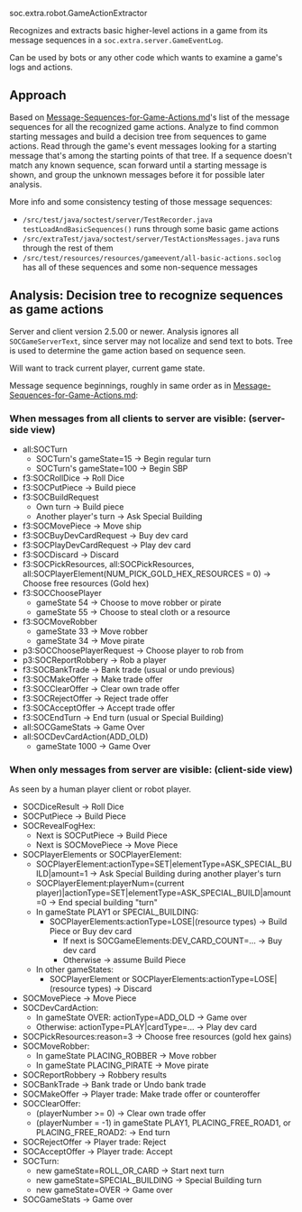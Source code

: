 soc.extra.robot.GameActionExtractor

Recognizes and extracts basic higher-level actions in a game from its message sequences
in a `soc.extra.server.GameEventLog`.

Can be used by bots or any other code which wants to examine a game's logs and actions.

## Approach

Based on [Message-Sequences-for-Game-Actions.md](../Message-Sequences-for-Game-Actions.md)'s
list of the message sequences for all the recognized game actions.
Analyze to find common starting messages and build a decision tree from sequences to game actions.
Read through the game's event messages looking for a starting message that's among the starting points of that tree.
If a sequence doesn't match any known sequence, scan forward until a starting message is shown,
and group the unknown messages before it for possible later analysis.

More info and some consistency testing of those message sequences:
- `/src/test/java/soctest/server/TestRecorder.java` `testLoadAndBasicSequences()` runs through some basic game actions
- `/src/extraTest/java/soctest/server/TestActionsMessages.java` runs through the rest of them
- `/src/test/resources/resources/gameevent/all-basic-actions.soclog` has all of these sequences and some non-sequence messages

## Analysis: Decision tree to recognize sequences as game actions

Server and client version 2.5.00 or newer.
Analysis ignores all `SOCGameServerText`, since server may not localize and send text to bots.
Tree is used to determine the game action based on sequence seen.

Will want to track current player, current game state.

Message sequence beginnings, roughly in same order as in [Message-Sequences-for-Game-Actions.md](../Message-Sequences-for-Game-Actions.md):

### When messages from all clients to server are visible: (server-side view)

- all:SOCTurn
    - SOCTurn's gameState=15 -> Begin regular turn
    - SOCTurn's gameState=100 -> Begin SBP
- f3:SOCRollDice -> Roll Dice
- f3:SOCPutPiece -> Build piece
- f3:SOCBuildRequest
    - Own turn -> Build piece
    - Another player's turn -> Ask Special Building
- f3:SOCMovePiece -> Move ship
- f3:SOCBuyDevCardRequest -> Buy dev card
- f3:SOCPlayDevCardRequest -> Play dev card
- f3:SOCDiscard -> Discard
- f3:SOCPickResources, all:SOCPickResources, all:SOCPlayerElement(NUM_PICK_GOLD_HEX_RESOURCES = 0) -> Choose free resources (Gold hex)
- f3:SOCChoosePlayer
    - gameState 54 -> Choose to move robber or pirate
    - gameState 55 -> Choose to steal cloth or a resource
- f3:SOCMoveRobber
    - gameState 33 -> Move robber
    - gameState 34 -> Move pirate
- p3:SOCChoosePlayerRequest -> Choose player to rob from
- p3:SOCReportRobbery -> Rob a player
- f3:SOCBankTrade -> Bank trade (usual or undo previous)
- f3:SOCMakeOffer -> Make trade offer
- f3:SOCClearOffer -> Clear own trade offer
- f3:SOCRejectOffer -> Reject trade offer
- f3:SOCAcceptOffer -> Accept trade offer
- f3:SOCEndTurn -> End turn (usual or Special Building)
- all:SOCGameStats -> Game Over
- all:SOCDevCardAction(ADD_OLD)
    - gameState 1000 -> Game Over

### When only messages from server are visible: (client-side view)

As seen by a human player client or robot player.

- SOCDiceResult -> Roll Dice
- SOCPutPiece -> Build Piece
- SOCRevealFogHex:
    - Next is SOCPutPiece -> Build Piece
    - Next is SOCMovePiece -> Move Piece
- SOCPlayerElements or SOCPlayerElement:
    - SOCPlayerElement:actionType=SET|elementType=ASK_SPECIAL_BUILD|amount=1 -> Ask Special Building during another player's turn
    - SOCPlayerElement:playerNum=(current player)|actionType=SET|elementType=ASK_SPECIAL_BUILD|amount=0 -> End special building "turn"
    - In gameState PLAY1 or SPECIAL_BUILDING:
        - SOCPlayerElements:actionType=LOSE|(resource types) -> Build Piece or Buy dev card
            - If next is SOCGameElements:DEV_CARD_COUNT=... -> Buy dev card
            - Otherwise -> assume Build Piece
    - In other gameStates:
        - SOCPlayerElement or SOCPlayerElements:actionType=LOSE|(resource types) -> Discard
- SOCMovePiece -> Move Piece
- SOCDevCardAction:
    - In gameState OVER: actionType=ADD_OLD -> Game over
    - Otherwise: actionType=PLAY|cardType=... -> Play dev card
- SOCPickResources:reason=3 -> Choose free resources (gold hex gains)
- SOCMoveRobber:
    - In gameState PLACING_ROBBER -> Move robber
    - In gameState PLACING_PIRATE -> Move pirate
- SOCReportRobbery -> Robbery results
- SOCBankTrade -> Bank trade or Undo bank trade
- SOCMakeOffer -> Player trade: Make trade offer or counteroffer
- SOCClearOffer:
    - (playerNumber >= 0) -> Clear own trade offer
    - (playerNumber = -1) in gameState PLAY1, PLACING_FREE_ROAD1, or PLACING_FREE_ROAD2: -> End turn
- SOCRejectOffer -> Player trade: Reject
- SOCAcceptOffer -> Player trade: Accept
- SOCTurn:
    - new gameState=ROLL_OR_CARD -> Start next turn
    - new gameState=SPECIAL_BUILDING -> Special Building turn
    - new gameState=OVER -> Game over
- SOCGameStats -> Game over
